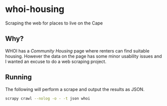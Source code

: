 # whoi-housing
Scraping the web for places to live on the Cape

## Why?

WHOI has a _Community Housing_ page where renters can find suitable housing.  However the data on the page has some minor usability issues and I wanted an excuse to do a web scraping project. 

## Running

The following will perform a scrape and output the results as JSON.
```bash
scrapy crawl --nolog -o - -t json whoi
```
